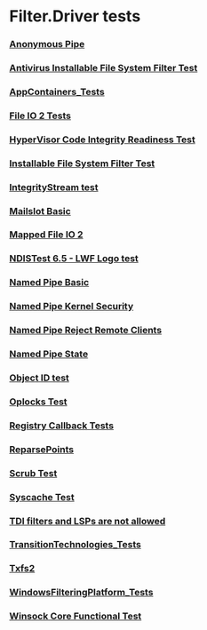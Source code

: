 # Filter.Driver tests
### [Anonymous Pipe](testref/45e98de1-b855-4405-9c23-f5e9f4ce70e7.md)
### [Antivirus Installable File System Filter Test](testref/e84242de-56a9-4e6b-8f8c-ad3f7252cec7.md)
### [AppContainers_Tests](testref/7bf87d0f-e328-4d69-855f-0a0efb469861.md)
### [File IO 2 Tests](testref/a1fb1fda-1fc1-41de-9626-bf88defeb746.md)
### [HyperVisor Code Integrity Readiness Test](testref/b972fc52-2468-4462-9799-6a1898808c86.md)
### [Installable File System Filter Test](testref/14b230f3-7eee-437e-ab2f-375b200de6f3.md)
### [IntegrityStream test](testref/8cafdc98-1b7a-4b59-8ac7-ca660222777b.md)
### [Mailslot Basic](testref/d1879df6-9f02-4ded-8e05-64279703d71b.md)
### [Mapped File IO 2](testref/750f58e6-a459-4b46-b3a5-4dc7978d8e22.md)
### [NDISTest 6.5 - LWF Logo test](testref/1931f4b3-18b0-4495-bb65-0d5088bea7af.md)
### [Named Pipe Basic](testref/2e0f2f69-abbb-47ac-a49b-e4e991f522a9.md)
### [Named Pipe Kernel Security](testref/097e27fe-f9c5-4065-af32-a11c104c3012.md)
### [Named Pipe Reject Remote Clients](testref/e3bcbd3f-3e9c-484a-a587-3c081cb28f7a.md)
### [Named Pipe State](testref/5e9fd15a-7ffa-4caf-94eb-af2541ef2ede.md)
### [Object ID test](testref/eba8e46b-d8de-45a9-bdaf-8107b6d0731c.md)
### [Oplocks Test](testref/3d717052-7804-4de7-b097-a5e30b6bb7e5.md)
### [Registry Callback Tests](testref/087a285b-19a8-4581-a41f-56be931d8ea3.md)
### [ReparsePoints](testref/20c21f21-de9b-4ef4-94a5-56fe4cfffb49.md)
### [Scrub Test](testref/2b5581b0-4b2e-485e-978a-06d5aa30e3c2.md)
### [Syscache Test](testref/69f18ed7-7f1e-42d9-9c32-29ae98e38089.md)
### [TDI filters and LSPs are not allowed](testref/1597d1fd-055a-43c7-b4c7-5396ab1ad525.md)
### [TransitionTechnologies_Tests](testref/92628629-82bb-4c60-9750-ce2842d2fd92.md)
### [Txfs2](testref/e8bc35d1-8a28-4077-bb5f-24573e19efc8.md)
### [WindowsFilteringPlatform_Tests](testref/a9a199cc-29b0-4805-9362-a2e7da39810c.md)
### [Winsock Core Functional Test](testref/c5cd6116-7289-483f-a699-d2121194245a.md)

